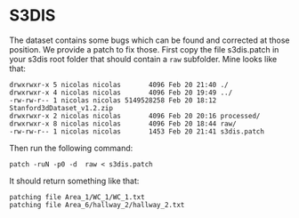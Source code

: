 # S3DIS

The dataset contains some bugs which can be found and corrected at those position.
We provide a patch to fix those. First copy the file s3dis.patch in your s3dis root folder that should contain a `raw` subfolder. Mine looks like that:
```
drwxrwxr-x 5 nicolas nicolas       4096 Feb 20 21:40 ./
drwxrwxr-x 4 nicolas nicolas       4096 Feb 20 19:49 ../
-rw-rw-r-- 1 nicolas nicolas 5149528258 Feb 20 18:12 Stanford3dDataset_v1.2.zip
drwxrwxr-x 2 nicolas nicolas       4096 Feb 20 20:16 processed/
drwxrwxr-x 8 nicolas nicolas       4096 Feb 20 18:44 raw/
-rw-rw-r-- 1 nicolas nicolas       1453 Feb 20 21:41 s3dis.patch
```
Then run the following command:
```
patch -ruN -p0 -d  raw < s3dis.patch
```
It should return something like that:
```
patching file Area_1/WC_1/WC_1.txt
patching file Area_6/hallway_2/hallway_2.txt
```